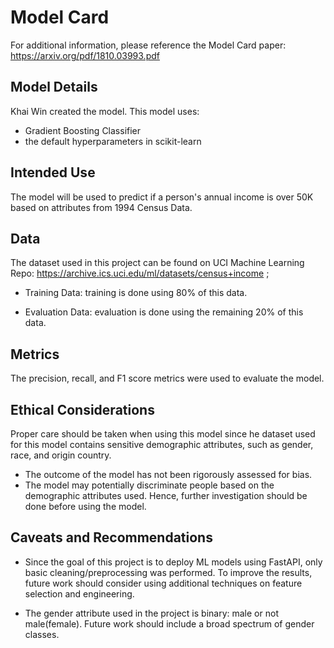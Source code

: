 # Model Card

For additional information, please reference the Model Card paper: https://arxiv.org/pdf/1810.03993.pdf

## Model Details

Khai Win created the model. This model uses:
- Gradient Boosting Classifier 
- the default hyperparameters in scikit-learn

## Intended Use

The model will be used to predict if a person's annual income is over 50K based on attributes from 1994 Census Data.

## Data
The dataset used in this project can be found on UCI Machine Learning Repo:
https://archive.ics.uci.edu/ml/datasets/census+income ; 

- Training Data: training is done using 80% of this data.

- Evaluation Data: evaluation is done using the remaining 20% of this data.

## Metrics

The precision, recall, and F1 score metrics were used to evaluate the model.

## Ethical Considerations

Proper care should be taken when using this model since he dataset used for this model contains sensitive demographic attributes, such as gender, race, and origin country. 
- The outcome of the model has not been rigorously assessed for bias.
- The model may potentially discriminate people based on the demographic attributes used.
Hence, further investigation should be done before using the model.

## Caveats and Recommendations

- Since the goal of this project is to deploy ML models using FastAPI, only basic cleaning/preprocessing was performed. 
To improve the results, future work should consider using additional techniques on feature selection and engineering. 

- The gender attribute used in the project is binary: male or not male(female). Future work should include a broad spectrum of gender classes.


